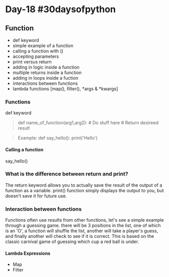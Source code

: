# Day-18 #30daysofpython

## Function
- def keyword
- simple example of a function
- calling a function with ()
- accepting parameters
- print versus return
- adding in logic inside a function
- multiple returns inside a function
- adding in loops inside a fuction
- interactions between functions
- lambda functions [map(), filter(), *args & *kwargs]

### Functions
def keyword
> def name_of_function(arg1,arg2):
     # Do stuff here
     # Return desireed result

> Example: def say_hello(): print('Hello')

#### Calling a function
say_hello()

### What is the difference between return and print?

The return keyword allows you to actually save the result of the output of a function as a variable. print() function simply displays the output to you, but doesn't save it for future use. 

### Interaction between functions

Functions often use results from other functions, let's see a simple example through a guessing game. there will be 3 positions in the list, one of which is an 'O', a function will shuffle the list, another will take a player's guess, and finally another will check to see if it is correct. This is based on the classic carnival game of guessing which cup a red ball is under.


#### Lambda Expressions 

- Map
- Filter